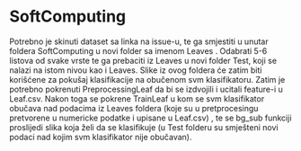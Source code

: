 # SoftComputing
Potrebno je skinuti dataset sa linka na issue-u, te ga smjestiti u unutar foldera SoftComputing u novi folder sa imenom Leaves . Odabrati 5-6 listova od svake vrste te ga prebaciti iz Leaves u novi folder Test, koji se nalazi na istom nivou kao i Leaves. Slike iz ovog foldera će zatim biti korišćene za pokušaj klasifikacije na obučenom svm klasifikatoru.
Zatim je potrebno pokrenuti PreprocessingLeaf da bi se izdvojili i ucitali feature-i u Leaf.csv.
Nakon toga se pokrene TrainLeaf u kom se svm klasifikator obučava nad podacima iz Leaves foldera (koje su u pretprocesingu pretvorene u numericke podatke i upisane u Leaf.csv) , te se bg_sub funkciji proslijedi slika koja želi da se klasifikuje (u Test folderu su smješteni novi podaci nad kojim svm klasifikator nije obučavan).
